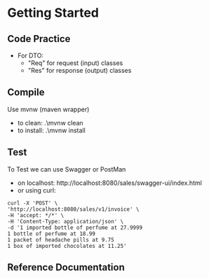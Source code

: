 # Getting Started

## Code Practice

- For DTO:
    - "Req" for request (input) classes
    - "Res" for response (output) classes

## Compile 
Use mvnw (maven wrapper) 
- to clean: .\mvnw clean
- to install: .\mvnw install

## Test
To Test we can use Swagger or PostMan
- on localhost: http://localhost:8080/sales/swagger-ui/index.html
- or using curl:
```
curl -X 'POST' \
'http://localhost:8080/sales/v1/invoice' \
-H 'accept: */*' \
-H 'Content-Type: application/json' \
-d '1 imported bottle of perfume at 27.9999
1 bottle of perfume at 18.99
1 packet of headache pills at 9.75
1 box of imported chocolates at 11.25'
```

## Reference Documentation
